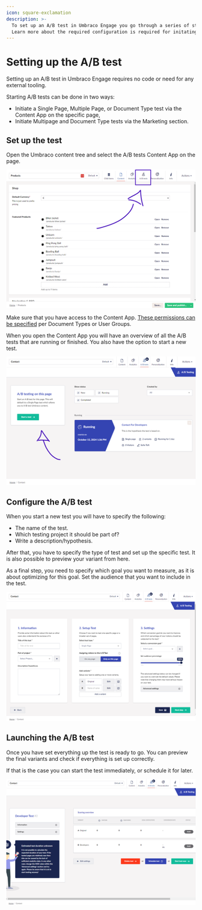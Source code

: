 ```yaml
---
icon: square-exclamation
description: >-
  To set up an A/B test in Umbraco Engage you go through a series of steps.
  Learn more about the required configuration is required for initating a test.
---
```


# Setting up the A/B test

Setting up an A/B test in Umbraco Engage requires no code or need for any external tooling.

Starting A/B tests can be done in two ways:

* Initiate a Single Page, Multiple Page, or Document Type test via the Content App on the specific page,
* Initiate Multipage and Document Type tests via the Marketing section.

## Set up the test

Open the Umbraco content tree and select the A/B tests Content App on the page.

![You can find the A/B Tests Content App on each of the content items in the Content section.](../../.gitbook/assets/engage-a-b-test-content-app.png)

Make sure that you have access to the Content App. [These permissions can be specified](../../../../installing-umarketingsuite/settings-section/permissions/) per Document Types or User Groups.

When you open the Content App you will have an overview of all the A/B tests that are running or finished. You also have the option to start a new test.

![Use the A/B Tests Content App to get an overview of running tests and start new ones.](../../.gitbook/assets/engage-a-b-test-content-app-overview.png)

## Configure the A/B test

When you start a new test you will have to specify the following:

* The name of the test.
* Which testing project it should be part of?
* Write a description/hypothesis.

After that, you have to specify the type of test and set up the specific test. It is also possible to preview your variant from here.

As a final step, you need to specify which goal you want to measure, as it is about optimizing for this goal. Set the audience that you want to include in the test.

![An overivew of all the configuration options available when setting up an A/B test.](../../.gitbook/assets/engage-a-b-test-test-setup.png)

## Launching the A/B test

Once you have set everything up the test is ready to go. You can preview the final variants and check if everything is set up correctly.

If that is the case you can start the test immediately, or schedule it for later.

![Launch the test right away, or schedule it to start at a later point.](../../.gitbook/assets/engage-a-b-test-launch-test.png)
